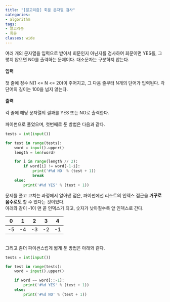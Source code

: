 ```yaml
---
title: "[알고리즘] 회문 문자열 검사"
categories:
- algorithm
tags:
- 알고리즘
- 회문
classes: wide
---
```


여러 개의 문자열을 입력으로 받아서 회문인지 아닌지를 검사하여 회문이면 YES를, 그렇지 않으면 NO를 출력하는 문제이다. 대소문자는 구분하지 않는다.
<br>
<br>**입력**
<br>
<br>첫 줄에 정수 N(1 <= N <= 20)이 주어지고, 그 다음 줄부터 N개의 단어가 입력된다. 각 단어의 길이는 100을 넘지 않는다.
<br>
<br>**출력**
<br>
<br>각 줄에 해당 문자열의 결과를 YES 또는 NO로 출력한다.
<br>
<br>파이썬으로 풀었으며, 첫번째로 푼 방법은 다음과 같다.

```python
tests = int(input())

for test in range(tests):
    word = input().upper()
    length = len(word)

    for i in range(length // 2):
        if word[i] != word[-1-i]:
            print('#%d NO' % (test + 1))
            break
    else:
        print('#%d YES' % (test + 1))

```

문제를 풀고 고치는 과정에서 알아낸 점은, 파이썬에선 리스트의 인덱스 접근을 **거꾸로 음수로도** 할 수 있다는 것이었다.
<br>아래와 같이 -1이 맨 끝 인덱스가 되고, 숫자가 낮아질수록 앞 인덱스로 간다.


|0|1|2|3|4|
|--|--|--|--|--|
|-5|-4|-3|-2|-1|


<br>그리고 좀더 파이썬스럽게 짧게 푼 방법은 아래와 같다.

```python
tests = int(input())

for test in range(tests):
    word = input().upper()

    if word == word[::-1]:
        print('#%d YES' % (test + 1))
    else:
        print('#%d NO' % (test + 1))
```

